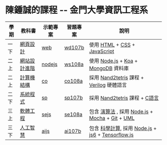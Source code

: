 # 陳鍾誠的課程 -- 金門大學資訊工程系

學期  | 教科書       |  示範專案               | 習題專案             | 說明
------|-----------------|-----------------------------|-------------------------|-------------------------------
一下 | [網頁設計](./課程/網頁設計)   | [web](https://github.com/cccbook/web/) | [wd107b](https://github.com/cccnqu/wd107b/) | 使用 [HTML](./課程/網頁設計/html) + [CSS](./課程/網頁設計/css) + [JavaScript](./課程/JavaScript)
二上 | [網站設計進階](./課程/網站設計)   | [nodejs](https://github.com/cccbook/nodejs/) | [ws108a](https://github.com/cccnqu/ws108a/) | 使用 [Node.js](./課程/網站設計/nodejs) + [Koa](./課程/網站設計/koa) + [MongoDB](./課程/網站設計/mongodb) 資料庫
二上 | [計算機結構](./課程/計算機結構) | [co](https://github.com/cccbook/co/) | [co108a](https://github.com/cccnqu/co108a/) | 採用 [Nand2tetris](./課程/nand2tetris) 課程  +  [Verilog](./課程/verilog) 硬體語言
二下 | [系統程式](./課程/系統程式) | [sp](https://github.com/cccbook/sp/) | [sp107b](https://github.com/cccnqu/sp107b/) | 採用 [Nand2tetris](./nand2tetris) 課程 +  [C語言](./課程/C語言)
三上 | [軟體工程](./課程/軟體工程) | [sejs](https://github.com/cccbook/sejs/) | [se108a](https://github.com/cccnqu/se108a/) | 包含 [演算法](./課程/演算法) , 採用 [Node.js](./課程/nodejs) + [Mocha](./軟體工程/mocha) + [Git](./課程/軟體工程/git) + [UML](./課程/軟體工程/uml)
三下 | [人工智慧](./課程/人工智慧) | [aijs](https://github.com/cccbook/aijs/) | [ai107b](https://github.com/cccnqu/ai107b/) | 包含 [科學計算](./課程/科學計算), 採用 [Node.js](./nodejs) + [js6](./js6) + [Tensorflow.js](./課程/人工智慧/tensorflowjs)